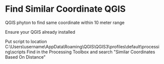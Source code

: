 # Find Similar Coordinate QGIS
QGIS phyton to find same coordinate within 10 meter range

Ensure your QGIS already installed

Put script to location C:\Users\username\AppData\Roaming\QGIS\QGIS3\profiles\default\processing\scripts
Find in the Processing Toolbox and search "Similar Coordinates Based On Distance"

